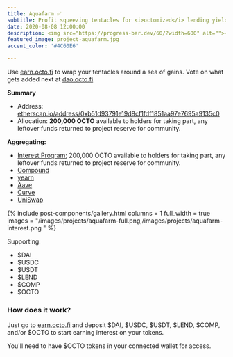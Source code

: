 ```yaml
---
title: Aquafarm ✅
subtitle: Profit squeezing tentacles for <i>octomized</i> lending yields on Ethereum. 
date: 2020-08-08 12:00:00
description: <img src="https://progress-bar.dev/60/?width=600" alt=""></a><br>Why limit your yield farming to the land when the earth's surface is 70% water?
featured_image: project-aquafarm.jpg
accent_color: '#4C60E6'

---
```


Use [earn.octo.fi](https://earn.octo.fi) to wrap your tentacles around a sea of gains. Vote on what gets added next at [dao.octo.fi](https://dao.octo.fi)

**Summary**

- Address: [etherscan.io/address/0xb51d93791e19d8cf1fdf1851aa97e7695a9135c0](https://etherscan.io/address/0xb51d93791e19d8cf1fdf1851aa97e7695a9135c0)
- Allocation: **200,000 OCTO** available to holders for taking part, any leftover funds returned to project reserve for community.

**Aggregating:**

- [Interest Program:](/blog/interest-pool) 200,000 OCTO available to holders for taking part, any leftover funds returned to project reserve for community.
- [Compound](https://compound.finance/)
- [yearn](https://yearn.finance/)
- [Aave](https://aave.com/)
- [Curve](https://curve.fi/)
- [UniSwap](https://app.uniswap.org/)

{% include post-components/gallery.html
	columns = 1
	full_width = true
	images = "/images/projects/aquafarm-full.png,/images/projects/aquafarm-interest.png
	"
%}

Supporting:

* $DAI
* $USDC
* $USDT
* $LEND
* $COMP
* $OCTO

### How does it work?

Just go to [earn.octo.fi](https://earn.octo.fi) and deposit $DAI, $USDC, $USDT, $LEND, $COMP, and/or $OCTO to start earning interest on your tokens.

You'll need to have $OCTO tokens in your connected wallet for access. 
